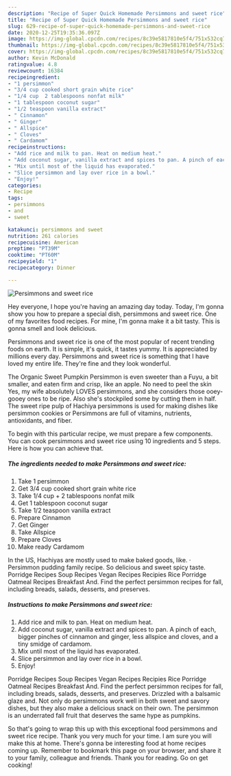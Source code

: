 ```yaml
---
description: "Recipe of Super Quick Homemade Persimmons and sweet rice"
title: "Recipe of Super Quick Homemade Persimmons and sweet rice"
slug: 629-recipe-of-super-quick-homemade-persimmons-and-sweet-rice
date: 2020-12-25T19:35:36.097Z
image: https://img-global.cpcdn.com/recipes/8c39e5817810e5f4/751x532cq70/persimmons-and-sweet-rice-recipe-main-photo.jpg
thumbnail: https://img-global.cpcdn.com/recipes/8c39e5817810e5f4/751x532cq70/persimmons-and-sweet-rice-recipe-main-photo.jpg
cover: https://img-global.cpcdn.com/recipes/8c39e5817810e5f4/751x532cq70/persimmons-and-sweet-rice-recipe-main-photo.jpg
author: Kevin McDonald
ratingvalue: 4.8
reviewcount: 16384
recipeingredient:
- "1 persimmon"
- "3/4 cup cooked short grain white rice"
- "1/4 cup  2 tablespoons nonfat milk"
- "1 tablespoon coconut sugar"
- "1/2 teaspoon vanilla extract"
- " Cinnamon"
- " Ginger"
- " Allspice"
- " Cloves"
- " Cardamom"
recipeinstructions:
- "Add rice and milk to pan. Heat on medium heat."
- "Add coconut sugar, vanilla extract and spices to pan. A pinch of each, bigger pinches of cinnamon and ginger, less allspice and cloves, and a tiny smidge of cardamom."
- "Mix until most of the liquid has evaporated."
- "Slice persimmon and lay over rice in a bowl."
- "Enjoy!"
categories:
- Recipe
tags:
- persimmons
- and
- sweet

katakunci: persimmons and sweet 
nutrition: 261 calories
recipecuisine: American
preptime: "PT39M"
cooktime: "PT60M"
recipeyield: "1"
recipecategory: Dinner

---
```



![Persimmons and sweet rice](https://img-global.cpcdn.com/recipes/8c39e5817810e5f4/751x532cq70/persimmons-and-sweet-rice-recipe-main-photo.jpg)

Hey everyone, I hope you're having an amazing day today. Today, I'm gonna show you how to prepare a special dish, persimmons and sweet rice. One of my favorites food recipes. For mine, I'm gonna make it a bit tasty. This is gonna smell and look delicious.

Persimmons and sweet rice is one of the most popular of recent trending foods on earth. It is simple, it's quick, it tastes yummy. It is appreciated by millions every day. Persimmons and sweet rice is something that I have loved my entire life. They're fine and they look wonderful.

The Organic Sweet Pumpkin Persimmon is even sweeter than a Fuyu, a bit smaller, and eaten firm and crisp, like an apple. No need to peel the skin Yes, my wife absolutely LOVES persimmons, and she considers those ooey-gooey ones to be ripe. Also she&#39;s stockpiled some by cutting them in half. The sweet ripe pulp of Hachiya persimmons is used for making dishes like persimmon cookies or Persimmons are full of vitamins, nutrients, antioxidants, and fiber.


To begin with this particular recipe, we must prepare a few components. You can cook persimmons and sweet rice using 10 ingredients and 5 steps. Here is how you can achieve that.

<!--inarticleads1-->

##### The ingredients needed to make Persimmons and sweet rice:

1. Take 1 persimmon
1. Get 3/4 cup cooked short grain white rice
1. Take 1/4 cup + 2 tablespoons nonfat milk
1. Get 1 tablespoon coconut sugar
1. Take 1/2 teaspoon vanilla extract
1. Prepare  Cinnamon
1. Get  Ginger
1. Take  Allspice
1. Prepare  Cloves
1. Make ready  Cardamom


In the US, Hachiyas are mostly used to make baked goods, like. · Persimmon pudding family recipe. So delicious and sweet spicy taste. Porridge Recipes Soup Recipes Vegan Recipes Recipies Rice Porridge Oatmeal Recipes Breakfast And. Find the perfect persimmon recipes for fall, including breads, salads, desserts, and preserves. 

<!--inarticleads2-->

##### Instructions to make Persimmons and sweet rice:

1. Add rice and milk to pan. Heat on medium heat.
1. Add coconut sugar, vanilla extract and spices to pan. A pinch of each, bigger pinches of cinnamon and ginger, less allspice and cloves, and a tiny smidge of cardamom.
1. Mix until most of the liquid has evaporated.
1. Slice persimmon and lay over rice in a bowl.
1. Enjoy!


Porridge Recipes Soup Recipes Vegan Recipes Recipies Rice Porridge Oatmeal Recipes Breakfast And. Find the perfect persimmon recipes for fall, including breads, salads, desserts, and preserves. Drizzled with a balsamic glaze and. Not only do persimmons work well in both sweet and savory dishes, but they also make a delicious snack on their own. The persimmon is an underrated fall fruit that deserves the same hype as pumpkins. 

So that's going to wrap this up with this exceptional food persimmons and sweet rice recipe. Thank you very much for your time. I am sure you will make this at home. There's gonna be interesting food at home recipes coming up. Remember to bookmark this page on your browser, and share it to your family, colleague and friends. Thank you for reading. Go on get cooking!
